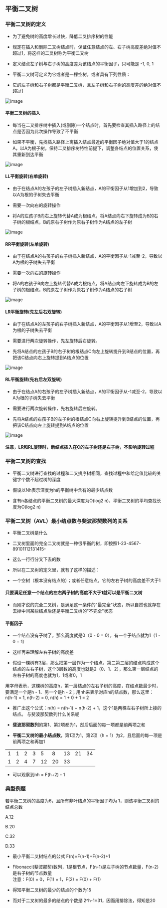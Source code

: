 ## 平衡二叉树

### 平衡二叉树的定义

- 为了避免树的高度增长过快，降低二叉排序树的性能

- 规定在插入和删除二叉树结点时，保证任意结点的左、右子树高度差绝对值不超过1，将这样的二叉树称为平衡二叉树

- 定义结点左子树与右子树的高度差为该结点的平衡因子，只可能是 -1, 0, 1

- 平衡二叉树可定义为它或者是一棵空树，或者具有下列性质：

- 它的左子树和右子树都是平衡二叉树，且左子树和右子树的高度差的绝对值不超过1

![image](https://github.com/YC-L/Postgraduate-examination/blob/DataStructure/imgs/Balanced-binary-tree.png)

#### 平衡二叉树的插入

- 每当在二叉排序树中插入(或删除)一个结点时，首先要检查其插入路径上的结点是否因为此次操作导致了不平衡

- 如果不平衡，先找插入路径上离插入结点最近的平衡因子绝对值大于1的结点A，以A为根子树，保持二叉排序树特性前提下，调整各结点的位置关系，使其重新到达平衡

![image](https://github.com/YC-L/Postgraduate-examination/blob/DataStructure/imgs/Balanced-binary-tree-demo.png)

#### LL平衡旋转(右单旋转)

- 由于在结点A的左孩子的左子树插入新结点，A的平衡因子从1增加到2，导致以A为根的子树失去平衡

- 需要一次向右的旋转操作

- 将A的左孩子B向右上旋转代替A成为根结点，将A结点向右下旋转成为B的右子树的根结点，B的原右子树作为原右子树作为A结点的左子树

![image](https://github.com/YC-L/Postgraduate-examination/blob/DataStructure/imgs/LL.png)

#### RR平衡旋转(左单旋转)

- 由于在结点A的右孩子的右子树插入新结点，A的平衡因子从-1减至-2，导致以A为根的子树失去平衡

- 需要一次向右的旋转操作

- 将A的右孩子B向左上旋转代替A成为根结点，将A结点向左下旋转成为B的左子树的根结点，B的原左子树作为原右子树作为A结点的右子树

![image](https://github.com/YC-L/Postgraduate-examination/blob/DataStructure/imgs/RR.png)

#### LR平衡旋转(先左后右双旋转)

- 由于在结点A的左孩子的右子树插入新结点，A的平衡因子从1增至2，导致以A为根的子树失去平衡

- 需要进行两次旋转操作，先左旋转后右旋转。

- 先将A结点的左孩子B的右子树的根结点C向左上旋转提升到B结点的位置，再把该C结点向右上旋转提到A结点的位置

![image](https://github.com/YC-L/Postgraduate-examination/blob/DataStructure/imgs/LR.png)

#### RL平衡旋转(先右后左双旋转)

- 由于在结点A的右孩子的左子树插入新结点，A的平衡因子从-1减至-2，导致以A为根的子树失去平衡

- 需要进行两次旋转操作，先右旋转后左旋转。

- 先将A结点的右孩子B的左子树的根结点C向右上旋转提升到B结点的位置，再把该C结点向左上旋转提到A结点的位置

![image](https://github.com/YC-L/Postgraduate-examination/blob/DataStructure/imgs/RL.png)

#### 注意，LR和RL旋转时，新结点插入在C的左子树还是右子树，不影响旋转过程

### 平衡二叉树的查找

- 平衡二叉树进行查找的过程和二叉排序树相同，查找过程中和给定值比较的关键字个数不超过树的深度

- 假设以Nh表示深度为h的平衡树中含有的最少结点数

- 含有n各结点的平衡二叉树的最大深度为O(log2 n)，平衡二叉树的平均查找长度为O(log2 n)

### 平衡二叉树（AVL）最小结点数与斐波那契数列的关系

- 平衡二叉树是什么

- 二叉树里面的完全二叉树就是一种很平衡的树，即按照1-23-4567-89101112131415-

- 这么一行行分叉下去的数

- 所以在二叉树的定义里，就有了这样的描述：

- 一个空树（根本没有结点的）；或者任意结点，它的左右子树的高度差不大于1

#### 只要满足任意一个结点的左右两子树的高度不大于1就可以是平衡二叉树

- 而刚才说的完全二叉树，是满足这一条件的"最完全"状态，所以自然也就存在去掉中间某些结点后还是平衡二叉树的"不完全"状态

#### 平衡因子

- 一个结点没有子树了，那么高度就是0（0 - 0 = 0），有一个子结点就为1（1 - 0 = 1）

- 这样再来理解左右子树的高度差

- 假设一棵树有3层，那么把第一层作为一个结点，第二第三层的结点构成这个结点的左右子树，这个3层数的高度也就是2（0、1、2），那么第一层结点的左右子树的高度也就为1，1或者0，1

用字母表示，这棵树的高度h，第一层结点的左右子树的高度，在结点数最少时，要满足一个是h - 1、另一个是h - 2；用nh来表示对应h的结点数，那么这里：n(h-1) = 1, n(h-2) = 0, n(h) = 1 + 0 + 1 = 2

- 推广出这个公式：n(h) = n(h-1) + n(h-2) + 1，这个1是两棵左右子树所上接的结点。
与斐波那契数列什么关系呢

- **斐波那契数列**的第1、第2项都为1，然后后面的每一项都是前两项之和

- **平衡二叉树的最小结点数**，第1项为1，第2项（h = 1）为2，且后面的每一项是前两项之和再加1

<table style="border-collapse: collapse;">
	<tr>
		<td>1</td>
		<td>1</td>
		<td>2</td>
		<td>3</td>
		<td>5</td>
		<td>8</td>
		<td>13</td>
		<td>21</td>
		<td>34</td>
	</tr>
	<tr>
		<td>1</td>
		<td>2</td>
		<td>4</td>
		<td>7</td>
		<td>12</td>
		<td>20</td>
		<td>33</td>
		<td></td>
		<td></td>
	</tr>
</table>

- 可以观察到nh = F(h+2) - 1

### 典型例题

若平衡二叉树的高度为6，且所有非叶结点的平衡因子均为 1，则该平衡二叉树的结点总数 

A.12

B.20

C.32

D.33

- 最小平衡二叉树结点的公式 F(n)=F(n-1)+F(n-2)+1

- Fibonacci(斐波那契)数列，1是根节点，F(n-1)是左子树的节点数量，F(n-2)是右子树的节点数量
</br>注意：F(0) = 0，F(1) = 1，F(2) = F(0) + F(1)

- 得知平衡二叉树的最少的结点的个数为15

- 而对于二叉树的最多的结点的个数是i2^h-1=31，因而用排除法，得知是20